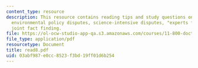 ```yaml
---
content_type: resource
description: This resource contains reading tips and study questions on science in
  environmental policy disputes, science-intensive disputes, "experts for hire", and
  joint fact finding.
file: https://ol-ocw-studio-app-qa.s3.amazonaws.com/courses/11-800-doctoral-research-seminar-knowledge-in-the-public-arena-spring-2007/03abf987e0cc8523f3bd19ff01d6b254_read8.pdf
file_type: application/pdf
resourcetype: Document
title: read8.pdf
uid: 03abf987-e0cc-8523-f3bd-19ff01d6b254
---
```

